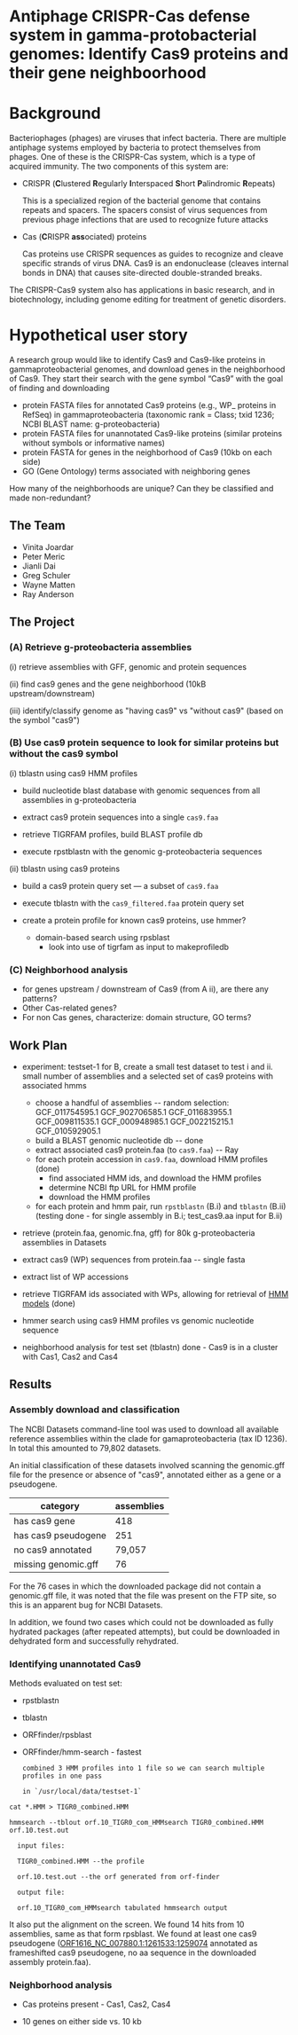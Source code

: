 # Antiphage CRISPR-Cas defense system in gamma-protobacterial genomes: Identify Cas9 proteins and their gene neighboorhood 
# Background
Bacteriophages (phages) are viruses that infect bacteria. There are multiple antiphage systems employed by bacteria to protect themselves from phages. One of these is the CRISPR-Cas system, which is a type of acquired immunity. The two components of this system are:
- CRISPR (**C**lustered **R**egularly **I**nterspaced **S**hort **P**alindromic **R**epeats)

   This is a specialized region of the bacterial genome that contains repeats and spacers. The spacers consist of virus sequences from previous phage infections that are used to recognize future attacks 
- Cas (**C**RISPR **ass**ociated) proteins  

   Cas proteins use CRISPR sequences as guides to recognize and cleave specific strands of virus DNA. Cas9 is an endonuclease (cleaves internal bonds in DNA) that causes site-directed double-stranded breaks.    

The CRISPR-Cas9 system also has applications in basic research, and in biotechnology, including genome editing for treatment of genetic disorders.  

# Hypothetical user story 
A research group would like to identify Cas9 and Cas9-like proteins in gammaproteobacterial genomes, and download genes in the neighborhood of Cas9. They start their search with the gene symbol “Cas9” with the goal of finding and downloading
- protein FASTA files for annotated Cas9 proteins (e.g., WP_ proteins in RefSeq) in gammaproteobacteria (taxonomic rank = Class; txid 1236; NCBI BLAST name: g-proteobacteria)
- protein FASTA files for unannotated Cas9-like proteins (similar proteins without symbols or informative names)
- protein FASTA for genes in the neighborhood of Cas9 (10kb on each side)
- GO (Gene Ontology) terms associated with neighboring genes  

How many of the neighborhoods are unique? Can they be classified and made non-redundant?


## The Team
- Vinita Joardar
- Peter Meric
- Jianli Dai
- Greg Schuler
- Wayne Matten
- Ray Anderson


## The Project


### (A) Retrieve g-proteobacteria assemblies
(i)  retrieve assemblies with GFF, genomic and protein sequences

(ii) find cas9 genes and the gene neighborhood (10kB upstream/downstream)

(iii) identify/classify genome as "having cas9" vs "without cas9" (based on the symbol "cas9")


### (B) Use cas9 protein sequence to look for similar proteins but without the cas9 symbol
(i) tblastn using cas9 HMM profiles

* build nucleotide blast database with genomic sequences from all assemblies in g-proteobacteria

* extract cas9 protein sequences into a single `cas9.faa`

* retrieve TIGRFAM profiles, build BLAST profile db

* execute rpstblastn with the genomic g-proteobacteria sequences


(ii) tblastn using cas9 proteins

* build a cas9 protein query set &mdash; a subset of `cas9.faa`

* execute tblastn with the `cas9_filtered.faa` protein query set

* create a protein profile for known cas9 proteins, use hmmer?
  * domain-based search using rpsblast
    * look into use of tigrfam as input to makeprofiledb


### (C) Neighborhood analysis
- for genes upstream / downstream of Cas9 (from A ii), are there any patterns?
- Other Cas-related genes?
- For non Cas genes, characterize:  domain structure, GO terms?


## Work Plan 
* experiment: testset-1
  for B, create a small test dataset to test i and ii. small number of assemblies and a selected set of cas9 proteins with associated hmms
  * choose a handful of assemblies -- random selection: GCF_011754595.1 GCF_902706585.1 GCF_011683955.1 GCF_009811535.1 GCF_000948985.1 GCF_002215215.1 GCF_010592905.1
  * build a BLAST genomic nucleotide db -- done
  * extract associated cas9 protein.faa (to `cas9.faa`) -- Ray
  * for each protein accession in `cas9.faa`, download HMM profiles (done)
    * find associated HMM ids, and download the HMM profiles
    * determine NCBI ftp URL for HMM profile
    * download the HMM profiles
  * for each protein and hmm pair, run `rpstblastn` (B.i) and `tblastn` (B.ii) (testing done - for single assembly in B.i; test_cas9.aa input for B.ii)

* retrieve (protein.faa, genomic.fna, gff) for 80k g-proteobacteria assemblies in Datasets

* extract cas9 (WP) sequences from protein.faa -- single fasta 

* extract list of WP accessions

* retrieve TIGRFAM ids associated with WPs, allowing for retrieval of [HMM models](https://ftp.ncbi.nlm.nih.gov/hmm/current/hmm_PGAP.HMM/TIGR01865.1.HMM) (done)

* hmmer search using cas9 HMM profiles vs genomic nucleotide sequence

* neighborhood analysis for test set (tblastn) done - Cas9 is in a cluster with Cas1, Cas2 and Cas4 


## Results
### Assembly download and classification

The NCBI Datasets command-line tool was used to download all available reference assemblies within the clade for gamaproteobacteria (tax ID 1236).  In total this amounted to 79,802 datasets.

An initial classification of these datasets involved scanning the genomic.gff file for the presence or absence of "cas9", annotated either as a gene or a pseudogene.

| category            | assemblies |
|---------------------|---------|
| has cas9 gene       |     418 |
| has cas9 pseudogene |     251 |
| no cas9 annotated   |  79,057 |
| missing genomic.gff |      76 |

For the 76 cases in which the downloaded package did not contain a genomic.gff file, it was noted that the file was present on the FTP site, so this is an apparent bug for NCBI Datasets.

In addition, we found two cases which could not be downloaded as fully hydrated packages (after repeated attempts), but could be downloaded in dehydrated form and successfully rehydrated.

### Identifying unannotated Cas9 

Methods evaluated on test set:

* rpstblastn

* tblastn

* ORFfinder/rpsblast

* ORFfinder/hmm-search - fastest 


      combined 3 HMM profiles into 1 file so we can search multiple profiles in one pass
   
      in `/usr/local/data/testset-1`
   
`cat *.HMM > TIGR0_combined.HMM`

`hmmsearch --tblout orf.10_TIGR0_com_HMMsearch TIGR0_combined.HMM orf.10.test.out`

      input files:
   
      TIGR0_combined.HMM --the profile
   
      orf.10.test.out --the orf generated from orf-finder
   
      output file:
   
      orf.10_TIGR0_com_HMMsearch tabulated hmmsearch output
   
It also put the alignment on the screen. We found 14 hits from 10 assemblies, same as that form rpsblast. We found at least one cas9 pseudogene ([ORF1616_NC_007880.1:1261533:1259074](https://www.ncbi.nlm.nih.gov/nuccore/NC_007880.1?report=genbank&from=1258761&to=1263689) annotated as frameshifted cas9 pseudogene, no aa sequence in the downloaded assembly protein.faa).

### Neighborhood analysis

* Cas proteins present - Cas1, Cas2, Cas4

* 10 genes on either side vs. 10 kb
